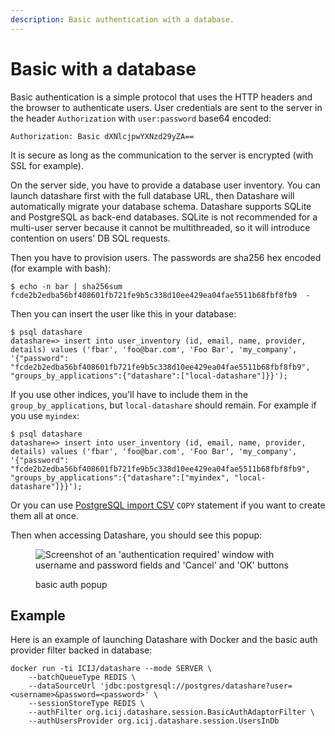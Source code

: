 ```yaml
---
description: Basic authentication with a database.
---
```


# Basic with a database

Basic authentication is a simple protocol that uses the HTTP headers and the browser to authenticate users. User credentials are sent to the server in the header `Authorization` with `user:password` base64 encoded:

```
Authorization: Basic dXNlcjpwYXNzd29yZA==
```

It is secure as long as the communication to the server is encrypted (with SSL for example).

On the server side, you have to provide a database user inventory. You can launch datashare first with the full database URL, then Datashare will automatically migrate your database schema. Datashare supports SQLite and PostgreSQL as back-end databases. SQLite is not recommended for a multi-user server because it cannot be multithreaded, so it will introduce contention on users' DB SQL requests.

Then you have to provision users. The passwords are sha256 hex encoded (for example with bash):

```
$ echo -n bar | sha256sum
fcde2b2edba56bf408601fb721fe9b5c338d10ee429ea04fae5511b68fbf8fb9  -
```

Then you can insert the user like this in your database:

```
$ psql datashare
datashare=> insert into user_inventory (id, email, name, provider, details) values ('fbar', 'foo@bar.com', 'Foo Bar', 'my_company', '{"password": "fcde2b2edba56bf408601fb721fe9b5c338d10ee429ea04fae5511b68fbf8fb9", "groups_by_applications":{"datashare":["local-datashare"]}}');
```

If you use other indices, you'll have to include them in the `group_by_applications`, but `local-datashare` should remain. For example if you use `myindex`:

```
$ psql datashare
datashare=> insert into user_inventory (id, email, name, provider, details) values ('fbar', 'foo@bar.com', 'Foo Bar', 'my_company', '{"password": "fcde2b2edba56bf408601fb721fe9b5c338d10ee429ea04fae5511b68fbf8fb9", "groups_by_applications":{"datashare":["myindex", "local-datashare"]}}');
```

Or you can use [PostgreSQL import CSV](https://stackoverflow.com/questions/2987433/how-to-import-csv-file-data-into-a-postgresql-table) `COPY` statement if you want to create them all at once.

Then when accessing Datashare, you should see this popup:

<figure><img src="https://i.imgur.com/qec6c2k.jpg" alt="Screenshot of an &#x27;authentication required&#x27; window with username and password fields and &#x27;Cancel&#x27; and &#x27;OK&#x27; buttons"><figcaption><p>basic auth popup</p></figcaption></figure>

## Example

Here is an example of launching Datashare with Docker and the basic auth provider filter backed in database:

```
docker run -ti ICIJ/datashare --mode SERVER \
    --batchQueueType REDIS \
    --dataSourceUrl 'jdbc:postgresql://postgres/datashare?user=<username>&password=<password>' \
    --sessionStoreType REDIS \
    --authFilter org.icij.datashare.session.BasicAuthAdaptorFilter \
    --authUsersProvider org.icij.datashare.session.UsersInDb
```
